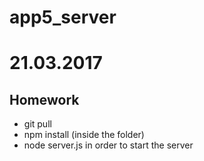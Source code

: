 # app5_server


# 21.03.2017
## Homework
 * git pull
 * npm install (inside the folder)
 * node server.js in order to start the server
